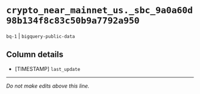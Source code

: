 # `crypto_near_mainnet_us._sbc_9a0a60d98b134f8c83c50b9a7792a950`
`bq-1` | `bigquery-public-data`

## Column details
* [TIMESTAMP] `last_update`

-------------------------------------------------------------------------------
*Do not make edits above this line.*
